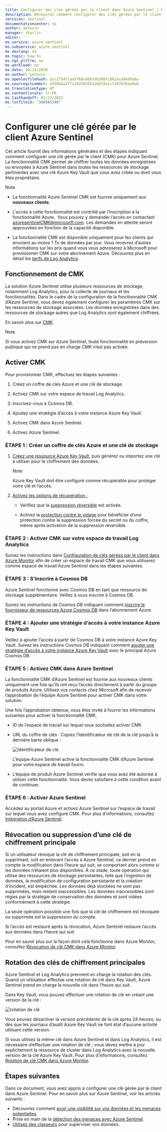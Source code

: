 ```yaml
---
title: Configurer des clés gérées par le client dans Azure Sentinel | Microsoft Docs
description: Découvrez comment configurer des clés gérées par le client (CMK) dans Azure Sentinel.
services: sentinel
documentationcenter: na
author: yelevin
manager: rkarlin
editor: ''
ms.service: azure-sentinel
ms.subservice: azure-sentinel
ms.devlang: na
ms.topic: how-to
ms.tgt_pltfrm: na
ms.workload: na
ms.date: 10/12/2020
ms.author: yelevin
ms.openlocfilehash: a1c2754fcae5768c6b87d6280fc882acd46d9a0a
ms.sourcegitcommit: e559daa1f7115d703bfa1b87da1cf267bf6ae9e8
ms.translationtype: HT
ms.contentlocale: fr-FR
ms.lasthandoff: 02/17/2021
ms.locfileid: "100585340"
---
```

# <a name="set-up-azure-sentinel-customer-managed-key"></a>Configurer une clé gérée par le client Azure Sentinel

Cet article fournit des informations générales et des étapes indiquant comment configurer une clé gérée par le client (CMK) pour Azure Sentinel. La fonctionnalité CMK permet de chiffrer toutes les données enregistrées ou envoyées à Azure Sentinel dans toutes les ressources de stockage pertinentes avec une clé Azure Key Vault que vous avez créée ou dont vous êtes propriétaire.

> [!NOTE]
> - La fonctionnalité Azure Sentinel CMK est fournie uniquement aux **nouveaux clients**.
>
> - L’accès à cette fonctionnalité est contrôlé par l’inscription à la fonctionnalité Azure.  Vous pouvez y demander l’accès en contactant azuresentinelCMK@microsoft.com. Les demandes en attente seront approuvées en fonction de la capacité disponible.
>
> - La fonctionnalité CMK est disponible uniquement pour les clients qui envoient au moins 1 To de données par jour. Vous recevrez d’autres informations sur les prix quand vous vous adresserez à Microsoft pour provisionner CMK sur votre abonnement Azure. Découvrez plus en détail les [tarifs de Log Analytics](../azure-monitor/logs/manage-cost-storage.md#log-analytics-dedicated-clusters).

## <a name="how-cmk-works"></a>Fonctionnement de CMK 

La solution Azure Sentinel utilise plusieurs ressources de stockage, notamment Log Analytics, pour la collecte de journaux et les fonctionnalités. Dans le cadre de la configuration de la fonctionnalité CMK d’Azure Sentinel, vous devez également configurer les paramètres CMK sur les ressources de stockage associées. Les données enregistrées dans des ressources de stockage autres que Log Analytics sont également chiffrées.

En savoir plus sur [CMK](../azure-monitor/logs/customer-managed-keys.md#customer-managed-key-overview).

> [!NOTE]
> Si vous activez CMK sur Azure Sentinel, toute fonctionnalité en préversion publique qui ne prend pas en charge CMK n’est pas activée.

## <a name="enable-cmk"></a>Activer CMK 

Pour provisionner CMK, effectuez les étapes suivantes : 

1.  Créez un coffre de clés Azure et une clé de stockage.

2.  Activez CMK sur votre espace de travail Log Analytics.

3.  Inscrivez-vous à Cosmos DB.

4.  Ajoutez une stratégie d’accès à votre instance Azure Key Vault.

5.  Activez CMK dans Azure Sentinel.

6.  Activez Azure Sentinel.

### <a name="step-1-create-an-azure-key-vault-and-storing-key"></a>ÉTAPE 1 : Créer un coffre de clés Azure et une clé de stockage

1.  [Créez une ressource Azure Key Vault](/azure-stack/user/azure-stack-key-vault-manage-portal), puis générez ou importez une clé à utiliser pour le chiffrement des données.
    > [!NOTE]
    >  Azure Key Vault doit être configuré comme récupérable pour protéger votre clé et l’accès.

1.  [Activez les options de récupération :](../key-vault/general/key-vault-recovery.md)

    -   Vérifiez que la [suppression réversible](../key-vault/general/soft-delete-overview.md) est activée.

    -   Activez la [protection contre le vidage](../key-vault/general/soft-delete-overview.md#purge-protection) pour bénéficier d’une protection contre la suppression forcée du secret ou du coffre, même après activation de la suppression réversible.

### <a name="step-2-enable-cmk-on-your-log-analytics-workspace"></a>ÉTAPE 2 : Activer CMK sur votre espace de travail Log Analytics

Suivez les instructions dans [Configuration de clés gérées par le client dans Azure Monitor](../azure-monitor/logs/customer-managed-keys.md) afin de créer un espace de travail CMK que vous utiliserez comme espace de travail Azure Sentinel dans les étapes suivantes.

### <a name="step-3-register-for-cosmos-db"></a>ÉTAPE 3 : S’inscrire à Cosmos DB

Azure Sentinel fonctionne avec Cosmos DB en tant que ressource de stockage supplémentaire. Veillez à vous inscrire à Cosmos DB.

Suivez les instructions de Cosmos DB indiquant comment [inscrire le fournisseur de ressources Azure Cosmos DB](../cosmos-db/how-to-setup-cmk.md#register-resource-provider) dans l’abonnement Azure.

### <a name="step-4-add-an-access-policy-to-your-azure-key-vault-instance"></a>ÉTAPE 4 : Ajouter une stratégie d’accès à votre instance Azure Key Vault

Veillez à ajouter l’accès à partir de Cosmos DB à votre instance Azure Key Vault. Suivez les instructions Cosmos DB indiquant comment [ajouter une stratégie d’accès à votre instance Azure Key Vault](../cosmos-db/how-to-setup-cmk.md#add-an-access-policy-to-your-azure-key-vault-instance) avec le principal Azure Cosmos DB.

### <a name="step-5-enable-cmk-in-azure-sentinel"></a>ÉTAPE 5 : Activez CMK dans Azure Sentinel

La fonctionnalité CMK d’Azure Sentinel est fournie aux nouveaux clients uniquement une fois qu’ils ont reçu l’accès directement à partir du groupe de produits Azure. Utilisez vos contacts chez Microsoft afin de recevoir l’approbation de l’équipe Azure Sentinel pour activer CMK dans votre solution.

Une fois l’approbation obtenue, vous êtes invité à fournir les informations suivantes pour activer la fonctionnalité CMK.

-  ID de l’espace de travail sur lequel vous souhaitez activer CMK

-  URL du coffre de clés : Copiez l’Identificateur de clé de la clé jusqu’à la dernière barre oblique :  
    

    ![Identificateur de clé](./media/customer-managed-keys/key-identifier.png)

    L’équipe Azure Sentinel active la fonctionnalité CMK d’Azure Sentinel pour votre espace de travail fourni.

-  L’équipe de produit Azure Sentinel vérifie que vous avez été autorisé à utiliser cette fonctionnalité. Vous devez satisfaire à cette condition avant de continuer.

### <a name="step-6-enable-azure-sentinel"></a>ÉTAPE 6 : Activer Azure Sentinel


Accédez au portail Azure et activez Azure Sentinel sur l’espace de travail sur lequel vous avez configuré CMK. Pour plus d’informations, consultez [Intégration d’Azure Sentinel](quickstart-onboard.md).

## <a name="key-encryption-key-revocation-or-deletion"></a>Révocation ou suppression d’une clé de chiffrement principale


Si un utilisateur révoque la clé de chiffrement principale, soit en la supprimant, soit en enlevant l’accès à Azure Sentinel, ce dernier prend en compte la modification dans l’heure qui suit, se comportant alors comme si les données n’étaient plus disponibles. À ce stade, toute opération qui utilise des ressources de stockage persistantes, telle que l’ingestion de données, la modification de configuration persistante et la création d’incident, est empêchée. Les données déjà stockées ne sont pas supprimées, mais restent inaccessibles. Les données inaccessibles sont régies par la stratégie de conservation des données et sont vidées conformément à cette stratégie.

La seule opération possible une fois que la clé de chiffrement est révoquée ou supprimée est la suppression du compte.

Si l’accès est restauré après la révocation, Azure Sentinel restaure l’accès aux données dans l’heure qui suit.

Pour en savoir plus sur la façon dont cela fonctionne dans Azure Monitor, consultez [Révocation de clé CMK dans Azure Monitor](../azure-monitor/logs/customer-managed-keys.md#key-revocation).

## <a name="key-encryption-key-rotation"></a>Rotation des clés de chiffrement principales


Azure Sentinel et Log Analytics prennent en charge la rotation des clés. Quand un utilisateur effectue une rotation de clé dans Key Vault, Azure Sentinel prend en charge la nouvelle clé dans l’heure qui suit.

Dans Key Vault, vous pouvez effectuer une rotation de clé en créant une version de la clé :

![rotation de clé](./media/customer-managed-keys/key-rotation.png)

Vous pouvez désactiver la version précédente de la clé après 24 heures, ou dès que les journaux d’audit Azure Key Vault ne font état d’aucune activité utilisant cette version.

Si vous utilisez la même clé dans Azure Sentinel et dans Log Analytics, il est nécessaire d’effectuer une rotation de clé ; vous devez mettre à jour explicitement la ressource de cluster dans Log Analytics avec la nouvelle version de la clé Azure Key Vault. Pour plus d’informations, consultez [Rotation de clé CMK dans Azure Monitor](../azure-monitor/logs/customer-managed-keys.md#key-rotation).

## <a name="next-steps"></a>Étapes suivantes
Dans ce document, vous avez appris à configurer une clé gérée par le client dans Azure Sentinel. Pour en savoir plus sur Azure Sentinel, voir les articles suivants :
- Découvrez comment [avoir une visibilité sur vos données et les menaces potentielles](quickstart-get-visibility.md).
- Prise en main de la [détection des menaces avec Azure Sentinel](./tutorial-detect-threats-built-in.md).
- [Utilisez des classeurs](tutorial-monitor-your-data.md) pour superviser vos données.